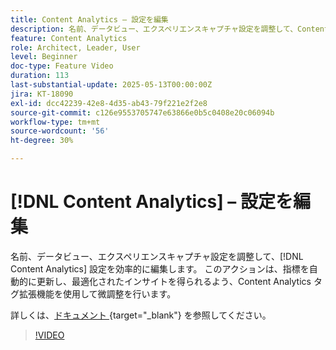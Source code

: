 ```yaml
---
title: Content Analytics – 設定を編集
description: 名前、データビュー、エクスペリエンスキャプチャ設定を調整して、Content Analytics設定を効率的に編集します。
feature: Content Analytics
role: Architect, Leader, User
level: Beginner
doc-type: Feature Video
duration: 113
last-substantial-update: 2025-05-13T00:00:00Z
jira: KT-18090
exl-id: dcc42239-42e8-4d35-ab43-79f221e2f2e8
source-git-commit: c126e9553705747e63866e0b5c0408e20c06094b
workflow-type: tm+mt
source-wordcount: '56'
ht-degree: 30%

---
```


# [!DNL Content Analytics] – 設定を編集

名前、データビュー、エクスペリエンスキャプチャ設定を調整して、[!DNL Content Analytics] 設定を効率的に編集します。 このアクションは、指標を自動的に更新し、最適化されたインサイトを得られるよう、Content Analytics タグ拡張機能を使用して微調整を行います。

詳しくは、[&#x200B; ドキュメント &#x200B;](https://experienceleague.adobe.com/ja/docs/analytics-platform/using/content-analytics/configuration/guided){target="_blank"} を参照してください。

>[!VIDEO](https://video.tv.adobe.com/v/3458439/?learn=on&enablevpops)
